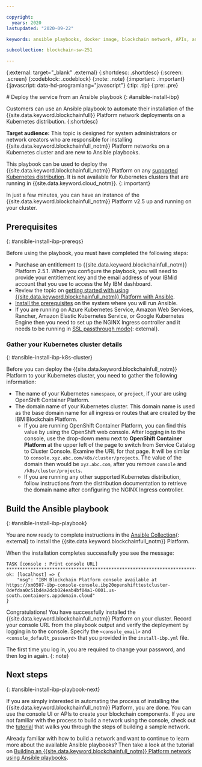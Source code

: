 ```yaml
---

copyright:
  years: 2020
lastupdated: "2020-09-22"

keywords: ansible playbooks, docker image, blockchain network, APIs, ansible galaxy

subcollection: blockchain-sw-251

---
```


{:external: target="_blank" .external}
{:shortdesc: .shortdesc}
{:screen: .screen}
{:codeblock: .codeblock}
{:note: .note}
{:important: .important}
{:javascript: data-hd-programlang="javascript"}
{:tip: .tip}
{:pre: .pre}

<blockchain-sw-251>
# Deploy the service from an Ansible playbook
{: #ansible-install-ibp}

Customers can use an Ansible playbook to automate their installation of the {{site.data.keyword.blockchainfull}} Platform network deployments on a Kubernetes distribution.
{:shortdesc}

**Target audience:** This topic is designed for system administrators or network creators who are responsible for installing {{site.data.keyword.blockchainfull_notm}} Platform networks on a Kubernetes cluster and are new to Ansible playbooks.

This playbook can be used to deploy the {{site.data.keyword.blockchainfull_notm}} Platform on any [supported Kubernetes distribution](/docs/blockchain-sw-251?topic=blockchain-sw-251-console-ocp-about#console-ocp-about-prerequisites). It is not available for Kubernetes clusters that are running in {{site.data.keyword.cloud_notm}}.
{: important}

In just a few minutes, you can have an instance of the {{site.data.keyword.blockchainfull_notm}} Platform v2.5 up and running on your cluster.

## Prerequisites
{: #ansible-install-ibp-prereqs}

Before using the playbook, you must have completed the following steps:
- Purchase an entitlement to {{site.data.keyword.blockchainfull_notm}} Platform 2.5.1. When you configure the playbook, you will need to provide your entitlement key and the email address of your IBMid account that you use to access the My IBM dashboard.
- Review the topic on [getting started with using {{site.data.keyword.blockchainfull_notm}} Platform with Ansible](/docs/blockchain?topic=blockchain-ansible#ansible-getting-started).
- [Install the prerequisites](https://ibm-blockchain.github.io/ansible-collection/installation.html#requirements) on the system where you will run Ansible.
- If you are running on Azure Kubernetes Service, Amazon Web Services, Rancher, Amazon Elastic Kubernetes Service, or Google Kubernetes Engine then you need to set up the NGINX Ingress controller and it needs to be running in [SSL passthrough mode](https://kubernetes.github.io/ingress-nginx/user-guide/tls/#ssl-passthrough){: external}.

### Gather your Kubernetes cluster details
{: #ansible-install-ibp-k8s-cluster}

Before you can deploy the {{site.data.keyword.blockchainfull_notm}} Platform to your Kubernetes cluster, you need to gather the following information:

- The name of your Kubernetes `namespace`, or `project`, if your are using OpenShift Container Platform.
- The domain name of your Kubernetes cluster. This domain name is used as the base domain name for all ingress or routes that are created by the IBM Blockchain Platform.
  - If you are running OpenShift Container Platform, you can find this value by using the OpenShift web console. After logging in to the console, use the drop-down menu next to **OpenShift Container Platform** at the upper left of the page to switch from Service Catalog to Cluster Console. Examine the URL for that page. It will be similar to `console.xyz.abc.com/k8s/cluster/projects`. The value of the domain then would be `xyz.abc.com`, after you remove `console` and `/k8s/cluster/projects`.
  - If you are running any other supported Kubernetes distribution, follow instructions from the distribution documentation to retrieve the domain name after configuring the NGINX Ingress controller.

## Build the Ansible playbook
{: #ansible-install-ibp-playbook}

You are now ready to complete instructions in the [Ansible Collection](https://ibm-blockchain.github.io/ansible-collection/tutorials/installing.html#installing-the-ibm-blockchain-platform){: external} to install the {{site.data.keyword.blockchainfull_notm}} Platform.

When the installation completes successfully you see the message:
```
TASK [console : Print console URL] *************************************************************************************************************************************
ok: [localhost] => {
    "msg": "IBM Blockchain Platform console available at https://xm0507-ibp-console-console.ibp20openshifttestcluster-0defdaa0c51bd4a2dcb024eab4bf04a1-0001.us-south.containers.appdomain.cloud"
}
```

Congratulations! You have successfully installed the {{site.data.keyword.blockchainfull_notm}} Platform on your cluster. Record your console URL from the playbook output and verify the deployment by logging in to the console. Specify the `<console_email>` and `<console_default_password>` that you provided in the `install-ibp.yml` file.

The first time you log in, you are required to change your password, and then log in again.
{: note}

## Next steps
{: #ansible-install-ibp-playbook-next}

If you are simply interested in automating the process of installing the {{site.data.keyword.blockchainfull_notm}} Platform, you are done. You can use the console UI or APIs to create your blockchain components. If you are not familiar with the process to build a network using the console, check out the [tutorial](/docs/blockchain?topic=blockchain-ibp-console-build-network) that walks you through the steps of building a sample network.

Already familiar with how to build a network and want to continue to learn more about the available Ansible playbooks? Then take a look at the tutorial on [Building an {{site.data.keyword.blockchainfull_notm}} Platform network using Ansible playbooks](/docs/blockchain-sw-251?topic=blockchain-sw-251-ansible-build).

</blockchain-sw-251>

